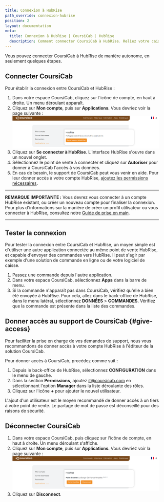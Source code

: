 ```yaml
---
title: Connexion à HubRise
path_override: connexion-hubrise
position: 2
layout: documentation
meta:
  title: Connexion à HubRise | CoursiCab | HubRise
  description: Comment connecter CoursiCab à HubRise. Reliez votre caisse, votre site e-commerce ou vos plateformes de commande en ligne, au service de livraison CoursiCab.
---
```


Vous pouvez connecter CoursiCab à HubRise de manière autonome, en seulement quelques étapes.

## Connecter CoursiCab

Pour établir la connexion entre CoursiCab et HubRise :

1. Dans votre espace CoursiCab, cliquez sur l'icône de compte, en haut à droite. Un menu déroulant apparaît.
1. Cliquez sur **Mon compte**, puis sur **Applications**. Vous devriez voir la page suivante :
   ![Connexion à HubRise - HubRise déconnecté](./images/003-coursicab-disconnected.png)
1. Cliquez sur **Se connecter à HubRise**. L'interface HubRise s'ouvre dans un nouvel onglet.
1. Sélectionnez le point de vente à connecter et cliquez sur **Autoriser** pour donner à CoursiCab l'accès à vos données.
1. En cas de besoin, le support de CoursiCab peut vous venir en aide. Pour leur donner accès à votre compte HubRise, [ajoutez les permissions nécessaires](/apps/coursicab/connect-hubrise#give-access).

---

**REMARQUE IMPORTANTE :** Vous devrez vous connecter à un compte HubRise existant, ou créer un nouveau compte pour finaliser la connexion. Pour plus d'informations sur la manière de créer un profil utilisateur ou vous connecter à HubRise, consultez notre [Guide de prise en main](/docs/get-started).

---

## Tester la connexion

Pour tester la connexion entre CoursiCab et HubRise, un moyen simple est d'utiliser une autre application connectée au même point de vente HubRise, et capable d'envoyer des commandes vers HubRise. Il peut s'agir par exemple d'une solution de commande en ligne ou de votre logiciel de caisse.

1. Passez une commande depuis l'autre application.
1. Dans votre espace CoursiCab, sélectionnez **Apps** dans la barre de menu.
1. Si la commande n'apparaît pas dans CoursiCab, vérifiez qu'elle a bien été envoyée à HubRise. Pour cela, allez dans le back-office de HubRise, dans le menu latéral, sélectionnez **DONNÉES** > **COMMANDES**. Vérifiez que la commande est présente dans la liste des commandes.

## Donner accès au support de CoursiCab {#give-access}

Pour faciliter la prise en charge de vos demandes de support, nous vous recommandons de donner accès à votre compte HubRise à l'éditeur de la solution CoursiCab.

Pour donner accès à CoursiCab, procédez comme suit :

1. Depuis le back-office de HubRise, sélectionnez **CONFIGURATION** dans le menu de gauche.
1. Dans la section **Permissions**, ajoutez it@coursicab.com en sélectionnant l'option **Manager** dans la liste déroulante des rôles.
1. Cliquez sur l'icône **+** pour ajouter le nouvel utilisateur.

L'ajout d'un utilisateur est le moyen recommandé de donner accès à un tiers à votre point de vente. Le partage de mot de passe est déconseillé pour des raisons de sécurité.

## Déconnecter CoursiCab

1. Dans votre espace CoursiCab, puis cliquez sur l'icône de compte, en haut à droite. Un menu déroulant s'affiche.
1. Cliquez sur **Mon compte**, puis sur **Applications**. Vous devriez voir la page suivante :
   ![Connexion à HubRise - HubRise connecté](./images/004-coursicab-connected.png)
1. Cliquez sur **Disconnect**.
